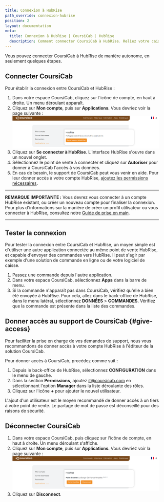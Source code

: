 ```yaml
---
title: Connexion à HubRise
path_override: connexion-hubrise
position: 2
layout: documentation
meta:
  title: Connexion à HubRise | CoursiCab | HubRise
  description: Comment connecter CoursiCab à HubRise. Reliez votre caisse, votre site e-commerce ou vos plateformes de commande en ligne, au service de livraison CoursiCab.
---
```


Vous pouvez connecter CoursiCab à HubRise de manière autonome, en seulement quelques étapes.

## Connecter CoursiCab

Pour établir la connexion entre CoursiCab et HubRise :

1. Dans votre espace CoursiCab, cliquez sur l'icône de compte, en haut à droite. Un menu déroulant apparaît.
1. Cliquez sur **Mon compte**, puis sur **Applications**. Vous devriez voir la page suivante :
   ![Connexion à HubRise - HubRise déconnecté](./images/003-coursicab-disconnected.png)
1. Cliquez sur **Se connecter à HubRise**. L'interface HubRise s'ouvre dans un nouvel onglet.
1. Sélectionnez le point de vente à connecter et cliquez sur **Autoriser** pour donner à CoursiCab l'accès à vos données.
1. En cas de besoin, le support de CoursiCab peut vous venir en aide. Pour leur donner accès à votre compte HubRise, [ajoutez les permissions nécessaires](/apps/coursicab/connect-hubrise#give-access).

---

**REMARQUE IMPORTANTE :** Vous devrez vous connecter à un compte HubRise existant, ou créer un nouveau compte pour finaliser la connexion. Pour plus d'informations sur la manière de créer un profil utilisateur ou vous connecter à HubRise, consultez notre [Guide de prise en main](/docs/get-started).

---

## Tester la connexion

Pour tester la connexion entre CoursiCab et HubRise, un moyen simple est d'utiliser une autre application connectée au même point de vente HubRise, et capable d'envoyer des commandes vers HubRise. Il peut s'agir par exemple d'une solution de commande en ligne ou de votre logiciel de caisse.

1. Passez une commande depuis l'autre application.
1. Dans votre espace CoursiCab, sélectionnez **Apps** dans la barre de menu.
1. Si la commande n'apparaît pas dans CoursiCab, vérifiez qu'elle a bien été envoyée à HubRise. Pour cela, allez dans le back-office de HubRise, dans le menu latéral, sélectionnez **DONNÉES** > **COMMANDES**. Vérifiez que la commande est présente dans la liste des commandes.

## Donner accès au support de CoursiCab {#give-access}

Pour faciliter la prise en charge de vos demandes de support, nous vous recommandons de donner accès à votre compte HubRise à l'éditeur de la solution CoursiCab.

Pour donner accès à CoursiCab, procédez comme suit :

1. Depuis le back-office de HubRise, sélectionnez **CONFIGURATION** dans le menu de gauche.
1. Dans la section **Permissions**, ajoutez it@coursicab.com en sélectionnant l'option **Manager** dans la liste déroulante des rôles.
1. Cliquez sur l'icône **+** pour ajouter le nouvel utilisateur.

L'ajout d'un utilisateur est le moyen recommandé de donner accès à un tiers à votre point de vente. Le partage de mot de passe est déconseillé pour des raisons de sécurité.

## Déconnecter CoursiCab

1. Dans votre espace CoursiCab, puis cliquez sur l'icône de compte, en haut à droite. Un menu déroulant s'affiche.
1. Cliquez sur **Mon compte**, puis sur **Applications**. Vous devriez voir la page suivante :
   ![Connexion à HubRise - HubRise connecté](./images/004-coursicab-connected.png)
1. Cliquez sur **Disconnect**.
